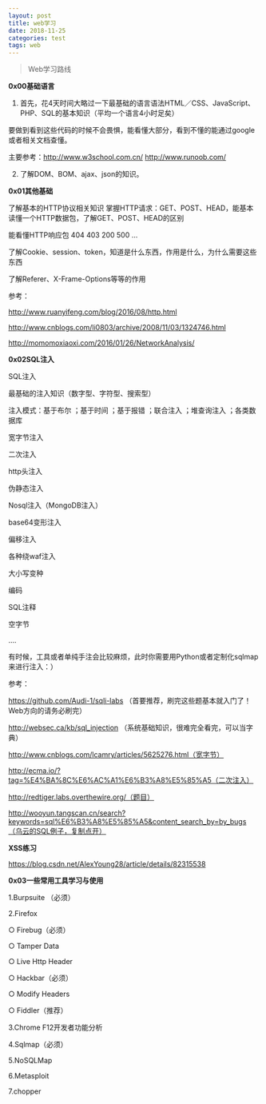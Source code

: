 ```yaml
---
layout: post
title: web学习
date: 2018-11-25
categories: test
tags: web
---
```

> Web学习路线

**0x00基础语言**

1. 首先，花4天时间大略过一下最基础的语言语法HTML／CSS、JavaScript、PHP、SQL的基本知识（平均一个语言4小时足矣）

要做到看到这些代码的时候不会畏惧，能看懂大部分，看到不懂的能通过google或者相关文档查懂。	

主要参考：http://www.w3school.com.cn/ http://www.runoob.com/

2. 了解DOM、BOM、ajax、json的知识。
	
**0x01其他基础**

了解基本的HTTP协议相关知识	掌握HTTP请求：GET、POST、HEAD，能基本读懂一个HTTP数据包，了解GET、POST、HEAD的区别

能看懂HTTP响应包 404 403 200 500 …

了解Cookie、session、token，知道是什么东西，作用是什么，为什么需要这些东西

了解Referer、X-Frame-Options等等的作用

参考：
	
   http://www.ruanyifeng.com/blog/2016/08/http.html
	
   http://www.cnblogs.com/li0803/archive/2008/11/03/1324746.html
	
   http://momomoxiaoxi.com/2016/01/26/NetworkAnalysis/
		
**0x02SQL注入**
	
SQL注入

最基础的注入知识（数字型、字符型、搜索型）

注入模式：基于布尔 ；基于时间 ；基于报错 ；联合注入 ；堆查询注入 ；各类数据库

宽字节注入

二次注入

http头注入

伪静态注入

Nosql注入（MongoDB注入）

base64变形注入

偏移注入

各种绕waf注入
   
   大小写变种
   
   编码
   
   SQL注释
   
   空字节
   
   ….

   有时候，工具或者单纯手注会比较麻烦，此时你需要用Python或者定制化sqlmap来进行注入：）

参考：

https://github.com/Audi-1/sqli-labs （首要推荐，刷完这些题基本就入门了！Web方向的请务必刷完）

http://websec.ca/kb/sql_injection （系统基础知识，很难完全看完，可以当字典）

http://www.cnblogs.com/lcamry/articles/5625276.html（宽字节）

http://ecma.io/?tag=%E4%BA%8C%E6%AC%A1%E6%B3%A8%E5%85%A5（二次注入）

http://redtiger.labs.overthewire.org/（题目）

http://wooyun.tangscan.cn/search?keywords=sql%E6%B3%A8%E5%85%A5&content_search_by=by_bugs（乌云的SQL例子，复制点开）
		
**XSS练习**
	
https://blog.csdn.net/AlexYoung28/article/details/82315538
	
**0x03一些常用工具学习与使用**

1.Burpsuite （必须）

2.Firefox

   ○ Firebug（必须）
   
   ○ Tamper Data
   
   ○ Live Http Header
   
   ○ Hackbar（必须）
   
   ○ Modify Headers
   
   ○ Fiddler（推荐）

   3.Chrome F12开发者功能分析

   4.Sqlmap（必须）

   5.NoSQLMap

   6.Metasploit

   7.chopper
    ​

	

